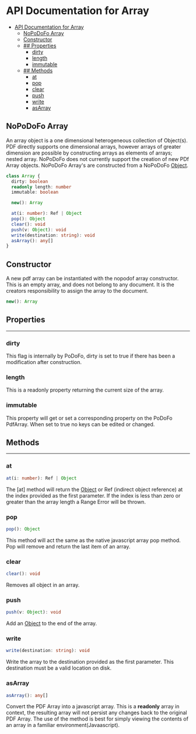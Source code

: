 # API Documentation for Array

- [API Documentation for Array](#api-documentation-for-array)
  - [NoPoDoFo Array](#nopodofo-array)
  - [Constructor](#constructor)
  - [## Properties](#properties)
    - [dirty](#dirty)
    - [length](#length)
    - [immutable](#immutable)
  - [## Methods](#methods)
    - [at](#at)
    - [pop](#pop)
    - [clear](#clear)
    - [push](#push)
    - [write](#write)
    - [asArray](#asarray)

## NoPoDoFo Array

An array object is a one dimensional heterogeneous collection of Object(s). PDF directly supports one dimensional arrays, however arrays of greater
dimension are possible by constructing arrays as elements of arrays; nested array.
NoPoDoFo does not currently support the creation of new PDf Array objects. NoPoDoFo Array's are constructed from a NoPoDoFo [Object](./object.md).

```typescript
class Array {
  dirty: boolean
  readonly length: number
  immutable: boolean

  new(): Array

  at(i: number): Ref | Object
  pop(): Object
  clear(): void
  push(v: Object): void
  write(destination: string): void
  asArray(): any[]
}
```

## Constructor

A new pdf array can be instantiated  with the nopodof array constructor. This is an empty array, and does not belong to any
document. It is the creators responsibility to assign the array to the document.

```typescript
new(): Array
```

## Properties
------------

### dirty
This flag is internally by PoDoFo, dirty is set to true if there has been a modification after construction.

### length
This is a readonly property returning the current size of the array.

### immutable
This property will get or set a corresponding property on the PoDoFo PdfArray. When set to true no keys can be edited or changed.

## Methods
------------

### at

```typescript
at(i: number): Ref | Object
```

The [at] method will return the [Object](./object.md) or Ref (indirect object reference) at the index provided as the first parameter. If the index is
less than zero or greater than the array length a Range Error will be thrown.

### pop

```typescript
pop(): Object
```

This method will act the same as the native javascript array pop method. Pop will remove and return the last item of an array.

### clear

```typescript
clear(): void
```

Removes all object in an array.

### push

```typescript
push(v: Object): void
```

Add an [Object](./object.md) to the end of the array.

### write

```typescript
write(destination: string): void
```

Write the array to the destination provided as the first parameter. This destination must be a valid location on disk.

### asArray

```typescript
asArray(): any[]
```

Convert the PDF Array into a javascript array. This is a __readonly__ array in context, the resulting array
will not persist any changes back to the original PDF Array.
The use of the method is best for simply viewing the contents of an array in a familiar environment(Javaascript).
